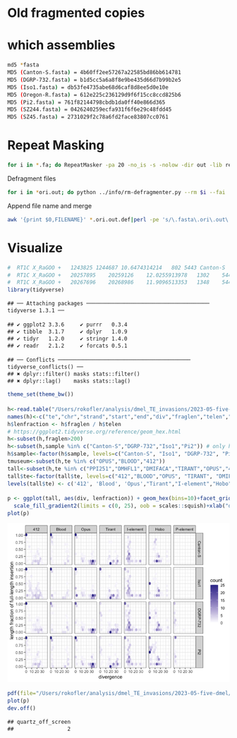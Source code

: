Old fragmented copies
================

# which assemblies

``` bash
md5 *fasta                                                                                                                                              
MD5 (Canton-S.fasta) = 4b60ff2ee57267a22585bd86bb614781
MD5 (DGRP-732.fasta) = b1d5cc5a6a8f8e9be435d66d7b99b2e5
MD5 (Iso1.fasta) = db53fe4735abe68d6caf8d8ee5d0e10e
MD5 (Oregon-R.fasta) = 612e225c236129d9f6f15cc8ccd825b6
MD5 (Pi2.fasta) = 761f82144798cbdb1da0ff40e866d365
MD5 (SZ244.fasta) = 0426240259ecfa931f6f6e29c48fdd45
MD5 (SZ45.fasta) = 2731029f2c78a6fd2face83807cc0761
```

# Repeat Masking

``` bash
for i in *.fa; do RepeatMasker -pa 20 -no_is -s -nolow -dir out -lib repeatlibrary/teseqs.fasta  $i;done  
```

Defragment files

``` bash
for i in *ori.out; do python ../info/rm-defragmenter.py --rm $i --fai ../info/teseqs.fasta.fai --dist 100 > ../raw-defrag/$i.def; done
```

Append file name and merge

``` bash
awk '{print $0,FILENAME}' *.ori.out.def|perl -pe 's/\.fasta\.ori\.out\.def//' > merged.def   
```

# Visualize

``` r
#  RT1C X_RaGOO +   1243825 1244687 10.6474314214   802 5443 Canton-S
#  RT1C X_RaGOO +   20257895    20259126    12.0255913978   1302    5443 Canton-S
#  RT1C X_RaGOO +   20267696    20268986    11.9096513353   1348    5443 Canton-S
library(tidyverse)
```

    ## ── Attaching packages ─────────────────────────────────────── tidyverse 1.3.1 ──

    ## ✔ ggplot2 3.3.6     ✔ purrr   0.3.4
    ## ✔ tibble  3.1.7     ✔ dplyr   1.0.9
    ## ✔ tidyr   1.2.0     ✔ stringr 1.4.0
    ## ✔ readr   2.1.2     ✔ forcats 0.5.1

    ## ── Conflicts ────────────────────────────────────────── tidyverse_conflicts() ──
    ## ✖ dplyr::filter() masks stats::filter()
    ## ✖ dplyr::lag()    masks stats::lag()

``` r
theme_set(theme_bw())

h<-read.table("/Users/rokofler/analysis/dmel_TE_invasions/2023-05-five-dmel/raw-defrag/merged.def",header=F)
names(h)<-c("te","chr","strand","start","end","div","fraglen","telen","sample")
h$lenfraction <- h$fraglen / h$telen
# https://ggplot2.tidyverse.org/reference/geom_hex.html
h<-subset(h,fraglen>200)
h<-subset(h,sample %in% c("Canton-S","DGRP-732","Iso1","Pi2")) # only high quality assemblies; Oregon-R is contaminated with the P-element; Chakraborty is informed
h$sample<-factor(h$sample, levels=c("Canton-S", "Iso1", "DGRP-732", "Pi2"))
tmuseum<-subset(h,te %in% c("OPUS","BLOOD","412"))
tall<-subset(h,te %in% c("PPI251","DMHFL1","DMIFACA","TIRANT","OPUS","412","BLOOD"))
tall$te<-factor(tall$te, levels=c("412","BLOOD","OPUS", "TIRANT", "DMIFACA","DMHFL1","PPI251"))
levels(tall$te) <- c('412', 'Blood', 'Opus',"Tirant","I-element","Hobo","P-element")

p <- ggplot(tall, aes(div, lenfraction)) + geom_hex(bins=10)+facet_grid(sample~te)+
  scale_fill_gradient2(limits = c(0, 25), oob = scales::squish)+xlab("divergence")+ylab("length fraction of full-length insertion")
plot(p)
```

![](01-repeat-analysis_files/figure-gfm/unnamed-chunk-5-1.png)<!-- -->

``` r
pdf(file="/Users/rokofler/analysis/dmel_TE_invasions/2023-05-five-dmel/graphs/all-separate.pdf",width=8,height=5)
plot(p)
dev.off()
```

    ## quartz_off_screen 
    ##                 2
